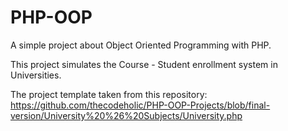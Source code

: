 # PHP-OOP

A simple project about Object Oriented Programming with PHP.

This project simulates the Course - Student enrollment system in Universities.

The project template taken from this repository:
https://github.com/thecodeholic/PHP-OOP-Projects/blob/final-version/University%20%26%20Subjects/University.php
